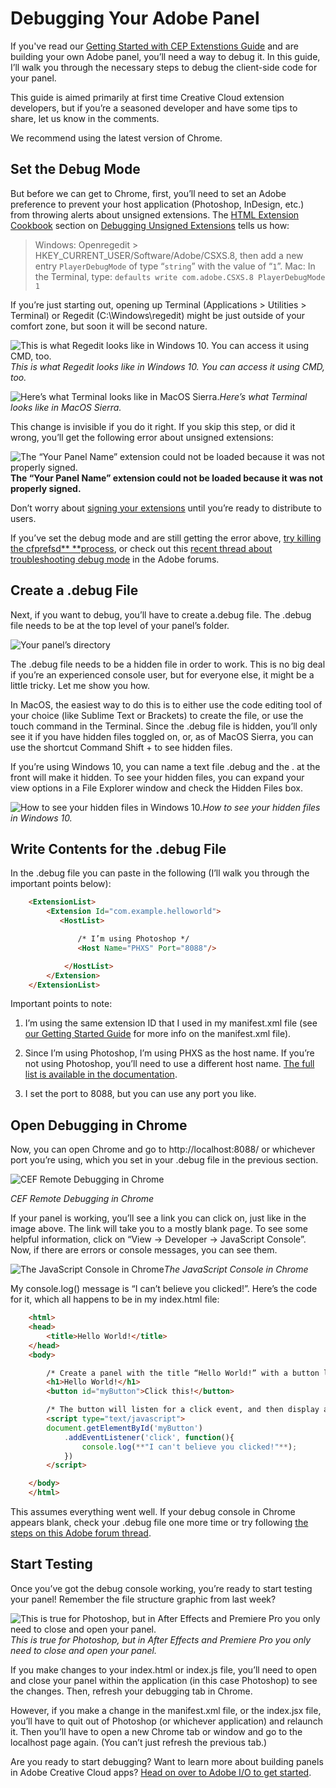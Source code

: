 
# Debugging Your Adobe Panel

If you've read our [Getting Started with CEP Extenstions Guide](https://github.com/Adobe-CEP/Getting-Started-guides/blob/master/readme.md) and are building your own Adobe panel, you’ll need a way to debug it. In this guide, I’ll walk you through the necessary steps to debug the client-side code for your panel.

This guide is aimed primarily at first time Creative Cloud extension developers, but if you’re a seasoned developer and have some tips to share, let us know in the comments.

We recommend using the latest version of Chrome.

## Set the Debug Mode

But before we can get to Chrome, first, you’ll need to set an Adobe preference to prevent your host application (Photoshop, InDesign, etc.) from throwing alerts about unsigned extensions. The [HTML Extension Cookbook](https://github.com/Adobe-CEP/CEP-Resources/blob/master/CEP_8.x/Documentation/CEP%208.0%20HTML%20Extension%20Cookbook.md) section on [Debugging Unsigned Extensions](https://github.com/Adobe-CEP/CEP-Resources/blob/master/CEP_8.x/Documentation/CEP%208.0%20HTML%20Extension%20Cookbook.md#debugging-unsigned-extensions) tells us how:
> Windows: Openregedit > HKEY_CURRENT_USER/Software/Adobe/CSXS.8, then add a new entry `PlayerDebugMode` of type “`string`” with the value of “`1`”.
> Mac: In the Terminal, type: `defaults write com.adobe.CSXS.8 PlayerDebugMode 1`

If you’re just starting out, opening up Terminal (Applications > Utilities > Terminal) or Regedit (C:\Windows\regedit) might be just outside of your comfort zone, but soon it will be second nature.

![This is what Regedit looks like in Windows 10. You can access it using CMD, too.](debugging_assets/RegistryEditor.png)*This is what Regedit looks like in Windows 10. You can access it using CMD, too.*

![Here’s what Terminal looks like in MacOS Sierra.](debugging_assets/Terminal.png)*Here’s what Terminal looks like in MacOS Sierra.*

This change is invisible if you do it right. If you skip this step, or did it wrong, you’ll get the following error about unsigned extensions:

![*The “Your Panel Name” extension could not be loaded because it was not properly signed.*](debugging_assets/UnsignedError.png)
**The “Your Panel Name” extension could not be loaded because it was not properly signed.**

Don’t worry about [signing your extensions](https://github.com/Adobe-CEP/CEP-Resources/blob/master/CEP_8.x/Documentation/CEP%208.0%20HTML%20Extension%20Cookbook.md#signing-extensions) until you’re ready to distribute to users.

If you’ve set the debug mode and are still getting the error above, [try killing the cfprefsd** **process](https://github.com/Adobe-CEP/CEP-Resources/blob/master/CEP_8.x/Documentation/CEP%208.0%20HTML%20Extension%20Cookbook.md#special-notes-for-mac-109-and-higher), or check out this [recent thread about troubleshooting debug mode](https://forums.adobe.com/thread/2444749) in the Adobe forums.

## Create a .debug File

Next, if you want to debug, you’ll have to create a.debug file. The .debug file needs to be at the top level of your panel’s folder.

![Your panel’s directory](debugging_assets/yourpaneltree.png)

The .debug file needs to be a hidden file in order to work. This is no big deal if you’re an experienced console user, but for everyone else, it might be a little tricky. Let me show you how.

In MacOS, the easiest way to do this is to either use the code editing tool of your choice (like Sublime Text or Brackets) to create the file, or use the touch command in the Terminal. Since the .debug file is hidden, you’ll only see it if you have hidden files toggled on, or, as of MacOS Sierra, you can use the shortcut Command Shift + to see hidden files.

If you’re using Windows 10, you can name a text file .debug and the . at the front will make it hidden. To see your hidden files, you can expand your view options in a File Explorer window and check the Hidden Files box.

![How to see your hidden files in Windows 10.](debugging_assets/HiddenItems.png)*How to see your hidden files in Windows 10.*

## Write Contents for the .debug File

In the .debug file you can paste in the following (I’ll walk you through the important points below):

```html
    <ExtensionList>
        <Extension Id="com.example.helloworld">
           <HostList>

               /* I’m using Photoshop */
               <Host Name="PHXS" Port="8088"/>

            </HostList>
        </Extension>
    </ExtensionList>    
```

Important points to note:

1. I’m using the same extension ID that I used in my manifest.xml file (see [our Getting Started Guide](https://github.com/Adobe-CEP/Getting-Started-guides/blob/master/readme.md) for more info on the manifest.xml file).

1. Since I’m using Photoshop, I’m using PHXS as the host name. If you’re not using Photoshop, you’ll need to use a different host name. [The full list is available in the documentation](https://github.com/Adobe-CEP/CEP-Resources/blob/master/CEP_8.x/Documentation/CEP%208.0%20HTML%20Extension%20Cookbook.md).

1. I set the port to 8088, but you can use any port you like.

## Open Debugging in Chrome

Now, you can open Chrome and go to http://localhost:8088/ or whichever port you’re using, which you set in your .debug file in the previous section.

![CEF Remote Debugging in Chrome](debugging_assets/CEFdebugger.png) 

*CEF Remote Debugging in Chrome*

If your panel is working, you’ll see a link you can click on, just like in the image above. The link will take you to a mostly blank page. To see some helpful information, click on “View → Developer → JavaScript Console”. Now, if there are errors or console messages, you can see them.

![The JavaScript Console in Chrome](debugging_assets/DeveloperTools.png)*The JavaScript Console in Chrome*

My console.log() message is “I can’t believe you clicked!”. Here’s the code for it, which all happens to be in my index.html file:

```html
    <html>
    <head>
        <title>Hello World!</title>
    </head>
    <body> 

        /* Create a panel with the title “Hello World!” with a button labeled “Click this!” */
        <h1>Hello World!</h1>
        <button id="myButton">Click this!</button>

        /* The button will listen for a click event, and then display a message in the console. */
        <script type="text/javascript">
        document.getElementById('myButton')
            .addEventListener('click', function(){
                console.log(**"I can't believe you clicked!"**);
            })
        </script>

    </body>
    </html>
```

This assumes everything went well. If your debug console in Chrome appears blank, check your .debug file one more time or try following [the steps on this Adobe forum thread](https://forums.adobe.com/thread/2426224).

## Start Testing

Once you’ve got the debug console working, you’re ready to start testing your panel! Remember the file structure graphic from last week?

![This is true for Photoshop, but in After Effects and Premiere Pro you only need to close and open your panel.](debugging_assets/OpenAndClose.png)*This is true for Photoshop, but in After Effects and Premiere Pro you only need to close and open your panel.*

If you make changes to your index.html or index.js file, you’ll need to open and close your panel within the application (in this case Photoshop) to see the changes. Then, refresh your debugging tab in Chrome.

However, if you make a change in the manifest.xml file, or the index.jsx file, you’ll have to quit out of Photoshop (or whichever application) and relaunch it. Then you’ll have to open a new Chrome tab or window and go to the localhost page again. (You can’t just refresh the previous tab.)

Are you ready to start debugging? Want to learn more about building panels in Adobe Creative Cloud apps? [Head on over to Adobe I/O to get started](https://www.adobe.io/apis/creativecloud/cep.html).
